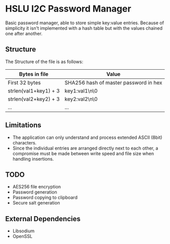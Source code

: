 # HSLU I2C Password Manager

Basic password manager, able to store simple key:value entries. Because of simplicity it isn't 
implemented with a hash table but with the values chained one after another.

## Structure

The Structure of the file is as follows:

| Bytes in file         | Value                                 |
|-----------------------|---------------------------------------|
| First 32 bytes        | SHA256 hash of master password in hex |
| strlen(val1+key1) + 3 | key1:val1\n\0                         |
| strlen(val2+key2) + 3 | key2:val2\n\0                         |
| ...                   | ...                                   |       

## Limitations

- The application can only understand and process extended ASCII (8bit) characters.
- Since the individual entries are arranged directly next to each other, a compromise 
must be made between write speed and file size when handling insertions.

## TODO

- AES256 file encryption
- Password generation
- Password copying to clipboard
- Secure salt generation

## External Dependencies

- Libsodium
- OpenSSL